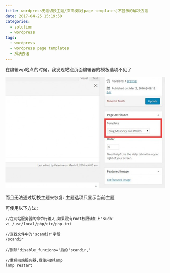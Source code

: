 ```yaml
---
title: wordpress无法切换主题/页面模板[page templates]不显示的解决方法
date: 2017-04-25 15:19:50
categories:
  - solution
  - wordpress
tags:
  - wordpress
  - wordpress page templates
  - 解决办法
---
```

在编辑wp站点的时候，我发现站点页面编辑器的模板选项不见了

![page-templates-disappear](../images/template-600x417.jpg)

而且无法通过切换主题来恢复: 主题选项只显示当前主题

可使用以下方法:
```shell
//在网站服务器的命令行输入,如果没有root权限请加上'sudo'
vi /usr/local/php/etc/php.ini
 
//查找文件中的'scandir'字段
/scandir
 
//删除'disable_funcions='后的'scandir,'
 
//重启网站服务器,我使用的lnmp
lnmp restart
```